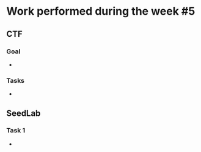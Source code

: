 # Work performed during the week #5

## CTF

### Goal
- 

### Tasks
- 


## SeedLab

### Task 1 
- 
